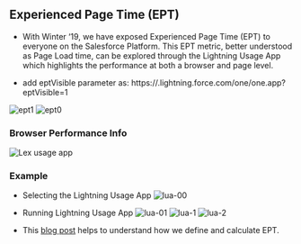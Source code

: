 ##  Experienced Page Time (EPT)

- With Winter ‘19, we have exposed Experienced Page Time (EPT) to everyone on the Salesforce Platform. This EPT metric, better understood as Page Load time, can be explored through the Lightning Usage App which highlights the performance at both a browser and page level.

- add eptVisible parameter as:  https://<example>.lightning.force.com/one/one.app?eptVisible=1

![ept1](img/ept1.png)
![ept0](img/ept0.png)

### Browser Performance Info
![Lex usage app](https://d259t2jj6zp7qm.cloudfront.net/images/c_scale%2Cf_png%2Cw_600-216_lightning_usage_browser_performance_txgatq.png)

### Example
- Selecting the Lightning Usage App
![lua-00](img/lua-00.png)
- Running Lightning Usage App
![lua-01](img/lua-01.png)
![lua-1](img/lua-1.png)
![lua-2](img/lua-2.png)







- This [blog post](https://developer.salesforce.com/blogs/2018/10/understanding-experienced-page-time.html)  helps to understand how we define and calculate EPT.

 




